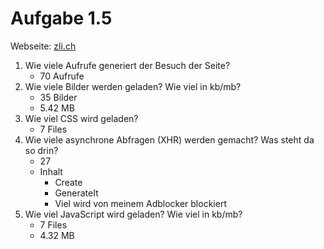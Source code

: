 # Aufgabe 1.5
Webseite: [zli.ch](https://zli.ch)
1. Wie viele Aufrufe generiert der Besuch der Seite?
   - 70 Aufrufe
2. Wie viele Bilder werden geladen? Wie viel in kb/mb?
    - 35 Bilder
    - 5.42 MB
3. Wie viel CSS wird geladen?
    - 7 Files
4. Wie viele asynchrone Abfragen (XHR) werden gemacht? Was steht da so drin?
    - 27
    - Inhalt
      - Create
      - GenerateIt
      - Viel wird von meinem Adblocker blockiert
5. Wie viel JavaScript wird geladen? Wie viel in kb/mb?
    - 7 Files
    - 4.32 MB 